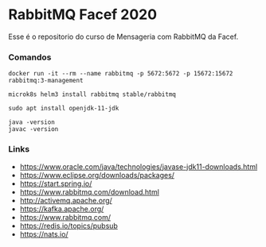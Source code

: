 # RabbitMQ Facef 2020
Esse é o repositorio do curso de Mensageria com RabbitMQ da Facef.


### Comandos
```
docker run -it --rm --name rabbitmq -p 5672:5672 -p 15672:15672 rabbitmq:3-management

microk8s helm3 install rabbitmq stable/rabbitmq

sudo apt install openjdk-11-jdk

java -version
javac -version

```
### Links
- https://www.oracle.com/java/technologies/javase-jdk11-downloads.html
- https://www.eclipse.org/downloads/packages/
- https://start.spring.io/ 
- https://www.rabbitmq.com/download.html
- http://activemq.apache.org/
- https://kafka.apache.org/
- https://www.rabbitmq.com/
- https://redis.io/topics/pubsub
- https://nats.io/